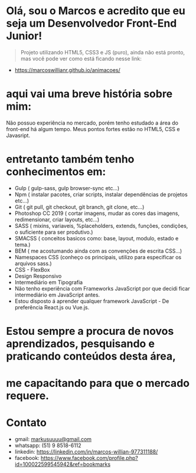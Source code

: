 # Olá, sou o Marcos e acredito que eu seja um Desenvolvedor Front-End Junior!

> Projeto utilizando HTML5, CSS3 e JS (puro), ainda não está pronto, mas você pode ver como está ficando nesse link:
- https://marcoswillianr.github.io/animacoes/

# aqui vai uma breve história sobre mim:
Não possuo experiência no mercado, porém tenho estudado a área do front-end há algum tempo.
Meus pontos fortes estão no HTML5, CSS e Javasript.
# entretanto também tenho conhecimentos em:
 - Gulp ( gulp-sass, gulp browser-sync etc...)
 - Npm  ( instalar pacotes, criar scripts, instalar dependências de projetos etc...)
 - Git  ( git pull, git checkout, git branch, git clone, etc...)
 - Photoshop CC 2019 ( cortar imagens, mudar as cores das imagens, redimensionar, criar layouts, etc...)
 - SASS ( mixins, variaveis, %placeholders, extends, funções, condições, o suficiente para ser produtivo.)
 - SMACSS ( conceitos basicos como: base, layout, modulo, estado e tema.)
 - BEM ( me acostumando ainda com as convenções de escrita CSS...)
 - Namespaces CSS (conheço os principais, utilizo para especificar os arquivos sass.)
 - CSS - FlexBox
 - Design Responsivo
 - Intermediário em Tipografia
 - Não tenho experiência com Frameworks JavaScript por que decidi ficar intermediário em JavaScript antes.
 - Estou disposto á aprender qualquer framework JavaScript - De preferência React.js ou Vue.js.

# Estou sempre a procura de novos aprendizados, pesquisando e praticando conteúdos desta área,
# me capacitando para que o mercado requere.  


# Contato

- gmail: markusuuuu@gmail.com
- whatsapp: (51) 9 8518-6112
- linkedin: https://linkedin.com/in/marcos-willian-977311188/
- facebook: https://www.facebook.com/profile.php?id=100022599545942&ref=bookmarks
